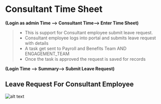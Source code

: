 Consultant Time Sheet
==========

**(Login as admin  Time --> Consultant Time--> Enter Time Sheet)**

>- This is support for Consultant employee submit leave request.
>- Consultant employee logs into portal and submits leave request with details
>- A task get sent to Payroll and Benefits Team AND ENGAGEMENT_TEAM
>- Once the task is approved the request is saved for records


**(Login   Time --> Summary--> Submit Leave Request)**

Leave Request For Consultant Employee
-----
![alt text](../../images/timesheets/leave-request-for-consultant.png "Time")
